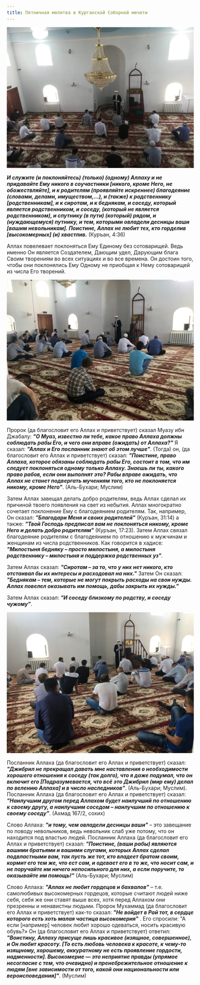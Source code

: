 ```yaml
---
title: Пятничная молитва в Курганской Соборной мечети
---
```


![джума](./jummah10.jpg)

***И служите (и поклоняйтесь) (только) (одному) Аллаху и не придавайте Ему никого в соучастники [никого, кроме Него, не обожествляйте], и к родителям (проявляйте искреннее) 
благодеяние (словами, делами, имуществом,...), и (также) к родственнику [родственникам], и к сиротам, и к беднякам, и соседу, который является родственником, и соседу, 
(который не является родственником), и спутнику (в пути) (который) рядом, и (нуждающемуся) путнику, и тем, которыми овладели десницы ваши [вашим невольникам]. 
Поистине, Аллах не любит тех, кто горделив [высокомерных] (и) хвастлив.*** (Куръан, 4:36)

Аллах повелевает поклоняться Ему Единому без сотоварищей. Ведь именно Он является Создателем, Дающим удел, Дарующим блага Своим творениям во всех ситуациях и во все времена. 
Он достоин того, чтобы они поклонялись Ему Одному не приобщая к Нему сотоварищей из числа Его творений.

![джума](./jummah110.jpg)

Пророк (да благословит его Аллах и приветствует) сказал Муазу ибн Джабалу: ***"О Муаз, известно ли тебе, какое право Аллаха должны соблюдать рабы Его, и чего они вправе (ожидать) 
от Аллаха?"*** Я сказал: ***"Аллах и Его посланник знают об этом лучше"***. (Тогда) он, (да благословит его Аллах и приветствует) сказал: ***"Поистине, право Аллаха, которое 
обязаны соблюдать рабы Его, состоит в том, что им следует поклоняться одному только Аллаху. Знаешь ли ты, какого право рабов, если они выполнят это? Рабы вправе ожидать, что 
Аллах не станет подвергать мучениям того, кто не поклоняется никому, кроме Него"***. (Аль-Бухари; Муслим)

Затем Аллах завещал делать добро родителям, ведь Аллах сделал их причиной твоего появления на свет из небытия. Аллах многократно сочетает поклонение Ему с благодеянием 
родителям. Так, например, Он сказал: ***"Благодари Меня и своих родителей"*** (Куръан, 31:14) а также: ***"Твой Господь предписал вам не поклоняться никому, кроме Него и делать 
добро родителям"*** (Куръан, 17:23). Затем Аллах связал благодеяние родителям с благодеянием по отношению к мужчинам и женщинам из числа родственников. Как говорится в хадисе: 
***"Милостыня бедняку – просто милостыня, а милостыня родственнику – милостыня и поддержка родственных уз"***.

Затем Аллах сказал: ***"Сиротам – за то, что у них нет никого, кто отстаивал бы их интересы и расходовал на них."*** Затем Он сказал: ***"Беднякам – тем, которые не могут 
покрыть расходы на свои нужды. Аллах повелел оказывать им помощь, дабы закрыть их нужды."***

Затем Аллах сказал: ***"И соседу близкому по родству, и соседу чужому"***.

![джума](./jummah210.jpg)

Посланник Аллаха (да благословит его Аллах и приветствует) сказал: ***"Джибрил не прекращал давать мне наставления о необходимости хорошего отношения к соседу (так долго), что 
я даже подумал, что он включит его [Подразумевается, что всё это Джибрил (мир ему) делал по велению Аллаха] и в число наследников"***. (Аль-Бухари; Муслим). Посланник Аллаха 
(да благословит его Аллах и приветствует) сказал: ***"Наилучшим другом перед Аллахом будет наилучший по отношению к своему другу, а наилучшим соседом – наилучшим по отношению 
к своему соседу"***. (Ахмад 167/2, сохих)

Слово Аллаха: ***"и тому, чем овладели десницы ваши"*** – это завещание по поводу невольников, ведь невольник слаб уже потому, что он находится под властью людей.
Посланник Аллаха (да благословит его Аллах и приветствует) сказал: ***"Поистине, (ваши рабы) являются вашими братьями и вашими слугами, которых Аллах сделал подвластными вам, 
так пусть же тот, кто владеет братом своим, кормит его тем же, что ест сам, и одевает его в то же, что носит сам, и не поручайте им ничего непосильного для них, а если 
поручите, то оказывайте им помощь!"*** (Аль-Бухари; Муслим)

Слово Аллаха: ***"Аллах не любит гордецов и бахвалов"*** – т.е. самолюбивых высокомерных гордецов, которые считают людей ниже себя, себя же они ставят выше всех, хотя перед 
Аллахом они презренны и ненавистны людьми. Пророк Мухаммад (да благословит его Аллах и приветствует) как-то сказал: ***"Не войдет в Рай тот, в сердце которого есть хоть малая 
частица высокомерия"*** . Его спросили: "А если [например] человек любит хорошо одеваться, носить красивую обувь?» Он (да благословит его Аллах и приветствует) ответил: 
***"Воистину, Аллаху присуще лишь красивое (изящное, совершенное), и Он любит красоту. [То есть любовь человека к красоте, к чему-то изящному, хорошему, аккуратному не есть 
проявление гордости, надменности]. Высокомерие — это неприятие правды (упрямое несогласие с тем, что очевидно) и пренебрежительное отношение к людям [вне зависимости от того, 
какой они национальности или вероисповедания]"***. (Муслим)
